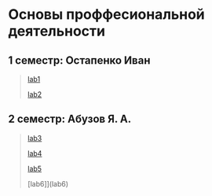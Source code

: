 # Основы проффесиональной деятельности

## 1 семестр: Остапенко Иван

> [lab1](lab1)
> 
> [lab2](lab2)

## 2 семестр: Абузов Я. А. 

> [lab3](lab3)
> 
> [lab4](lab4)
> 
> [lab5](lab5)
> 
> [lab6]](lab6)

